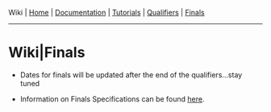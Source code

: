 Wiki | [Home](../../README.md) | [Documentation](../documentation/documentation.md) | [Tutorials](../tutorials/tutorials.md) | [Qualifiers](../qualifiers/qualifier.md) | [Finals](../finals/finals.md)

-------------------------------------------------

# Wiki|Finals

- Dates for finals will be updated after the end of the qualifiers...stay tuned

- Information on Finals Specifications can be found [here](finals_specs.md).
